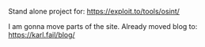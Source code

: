 Stand alone project for: https://exploit.to/tools/osint/

I am gonna move parts of the site.
Already moved blog to: https://karl.fail/blog/
